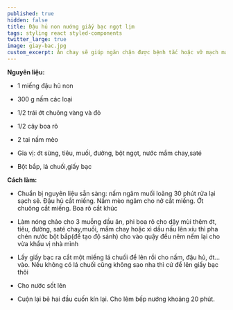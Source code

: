 ```yaml
---
published: true
hidden: false
title: Đậu hủ non nướng giấy bạc ngọt lịm
tags: styling react styled-components
twitter_large: true
image: giay-bac.jpg
custom_excerpt: Ăn chay sẽ giúp ngăn chặn được bệnh tắc hoặc vỡ mạch máu ở người tăng huyết áp, hạn chế tai biến nhồi máu cơ tim.
---
```


**Nguyên liệu:**

+ 1 miếng đậu hủ non

+ 300 g nấm các loại

+ 1/2 trái ớt chuông vàng và đỏ

+ 1/2 cây boa rô

+ 2 tai nấm mèo

+ Gia vị: ớt sừng, tiêu, muối, đường, bột ngọt, nước mắm chay,saté

+ Bột bắp, lá chuối,giấy bạc

**Cách làm:**

+ Chuẩn bị nguyên liệu sẵn sàng: nấm ngâm muối loãng 30 phút rửa lại sạch sẽ. Đậu hủ cắt miếng. Nấm mèo ngâm cho nở cắt miếng. Ớt chuông cắt miếng. Boa rô cắt khúc

+ Làm nóng chảo cho 3 muỗng dầu ăn, phi boa rô cho dậy mùi thêm ớt, tiêu, đường, saté chay,muối, mắm chay hoặc xì dầu nấu lên xíu thì pha chén nước bột bắp(để tạo độ sánh) cho vào quậy đều nêm nếm lại cho vừa khẩu vị nhà mình

+ Lấy giấy bạc ra cắt một miếng lá chuối để lên rồi cho nấm, đậu hủ, ớt… vào. Nếu không có lá chuối cũng không sao nha thì cứ để lên giấy bạc thôi

+ Cho nước sốt lên

+ Cuộn lại bẻ hai đầu cuốn kín lại. Cho lêm bếp nướng khoảng 20 phút.